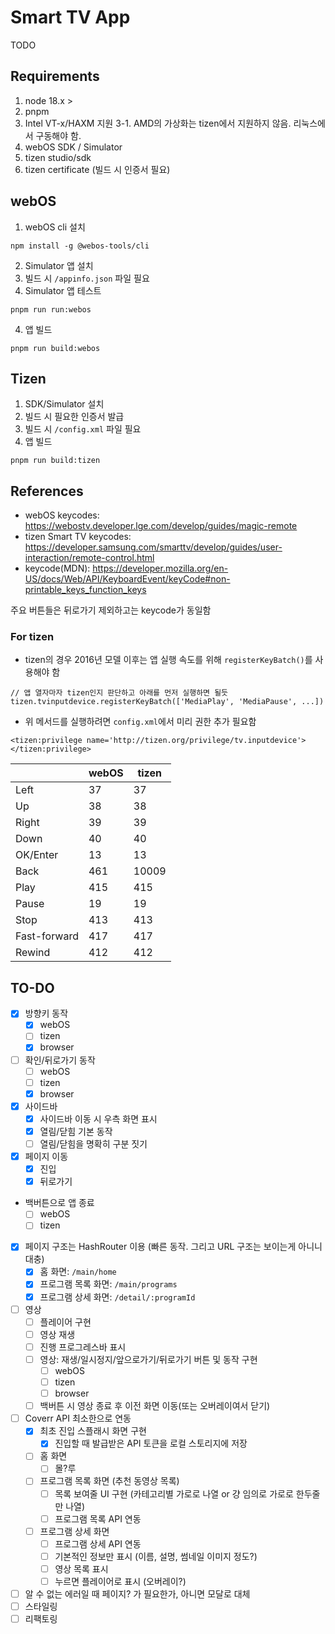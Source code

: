 # Smart TV App
TODO

## Requirements
1. node 18.x >
2. pnpm
3. Intel VT-x/HAXM 지원
3-1. AMD의 가상화는 tizen에서 지원하지 않음. 리눅스에서 구동해야 함.
4. webOS SDK / Simulator
5. tizen studio/sdk
6. tizen certificate (빌드 시 인증서 필요)


## webOS
1. webOS cli 설치
```
npm install -g @webos-tools/cli
```
2. Simulator 앱 설치
3. 빌드 시 `/appinfo.json` 파일 필요
3. Simulator 앱 테스트
```
pnpm run run:webos
```
4. 앱 빌드
```
pnpm run build:webos
```

## Tizen
1. SDK/Simulator 설치
2. 빌드 시 필요한 인증서 발급
3. 빌드 시 `/config.xml` 파일 필요
4. 앱 빌드
```
pnpm run build:tizen
```

## References
- webOS keycodes: https://webostv.developer.lge.com/develop/guides/magic-remote
- tizen Smart TV keycodes: https://developer.samsung.com/smarttv/develop/guides/user-interaction/remote-control.html
- keycode(MDN): https://developer.mozilla.org/en-US/docs/Web/API/KeyboardEvent/keyCode#non-printable_keys_function_keys

주요 버튼들은 뒤로가기 제외하고는 keycode가 동일함

### For tizen
- tizen의 경우 2016년 모델 이후는 앱 실행 속도를 위해 `registerKeyBatch()`를 사용해야 함
```
// 앱 열자마자 tizen인지 판단하고 아래를 먼저 실행하면 될듯
tizen.tvinputdevice.registerKeyBatch(['MediaPlay', 'MediaPause', ...])
```
- 위 메서드를 실행하려면 `config.xml`에서 미리 권한 추가 필요함
```
<tizen:privilege name='http://tizen.org/privilege/tv.inputdevice'>
</tizen:privilege>
```

|       | webOS | tizen |
| ------------ | ----- | ----- |
| Left                     | 37         | 37         |
| Up                       | 38         | 38         |
| Right                    | 39         | 39         |
| Down                     | 40         | 40         |
| OK/Enter                 | 13         | 13         |
| Back                     | 461        | 10009      |
| Play                     | 415        | 415        |
| Pause                    | 19         | 19         |
| Stop                     | 413        | 413        |
| Fast-forward             | 417        | 417        |
| Rewind                   | 412        | 412        |


## TO-DO
- [x] 방향키 동작
  - [x] webOS
  - [ ] tizen 
  - [x] browser
- [ ] 확인/뒤로가기 동작
  - [ ] webOS
  - [ ] tizen 
  - [x] browser
- [x] 사이드바
  - [x] 사이드바 이동 시 우측 화면 표시
  - [x] 열림/닫힘 기본 동작
  - [ ] 열림/닫힘을 명확히 구분 짓기
- [x] 페이지 이동
  - [x] 진입
  - [x] 뒤로가기
- 백버튼으로 앱 종료
  - [ ] webOS
  - [ ] tizen
- [x] 페이지 구조는 HashRouter 이용 (빠른 동작. 그리고 URL 구조는 보이는게 아니니 대충)
  - [x] 홈 화면: `/main/home`
  - [x] 프로그램 목록 화면: `/main/programs`
  - [x] 프로그램 상세 화면: `/detail/:programId`
- [ ] 영상
  - [ ] 플레이어 구현
  - [ ] 영상 재생
  - [ ] 진행 프로그레스바 표시
  - [ ] 영상: 재생/일시정지/앞으로가기/뒤로가기 버튼 및 동작 구현
    - [ ] webOS
    - [ ] tizen 
    - [ ] browser
  - [ ] 백버튼 시 영상 종료 후 이전 화면 이동(또는 오버레이여서 닫기)
- [ ] Coverr API 최소한으로 연동
  - [x] 최초 진입 스플래시 화면 구현
    - [x] 진입할 때 발급받은 API 토큰을 로컬 스토리지에 저장
  - [ ] 홈 화면
    - [ ] 몰?루
  - [ ] 프로그램 목록 화면 (추천 동영상 목록)
    - [ ] 목록 보여줄 UI 구현 (카테고리별 가로로 나열 or 걍 임의로 가로로 한두줄만 나열)
    - [ ] 프로그램 목록 API 연동
  - [ ] 프로그램 상세 화면
    - [ ] 프로그램 상세 API 연동
    - [ ] 기본적인 정보만 표시 (이름, 설명, 썸네일 이미지 정도?)
    - [ ] 영상 목록 표시
    - [ ] 누르면 플레이어로 표시 (오버레이?)
- [ ] 알 수 없는 에러일 때 페이지? 가 필요한가, 아니면 모달로 대체
- [ ] 스타일링
- [ ] 리팩토링

<!-- - [ ] 세션 체크 - 쿠키 or 로컬 스토리지
  - [ ] 성공: 홈 화면 이동
  - [ ] 실패: 로그인 화면 이동
- [ ] 로그인 화면 구현
- [ ] 계정 정보 미리 입력해두고 버튼 누르면 바로 로그인하는 형태로 구현 (화면에 버튼 하나만)
- [ ] 로그인 성공하면 홈 화면 이동
- [ ] 로그인 실패하면 에러 모달? 표시 -->